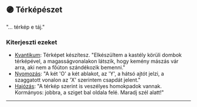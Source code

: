 ## 🟣 Térképészet

"... térkép e táj."

### Kiterjeszti ezeket

- [Kvantikum](../kepzettsegek.szekunder/kvantikum.md): Térképet készítesz. "Elkészültem a kastély körüli dombok térképével, a magasságvonalakon látszik, hogy kemény mászás vár arra, aki nem a főúton szándékozik bemenni."
- [Nyomozás](../kepzettsegek.primer.altalanos/nyomozas.md): "A két 'O' a két ablakot, az 'Y', a hátsó ajtót jelzi, a szaggatott vonalon az 'X' szerintem csapdát jelent."
- [Hajózás](../kepzettsegek.szekunder/hajozas.md): "A térkép szerint is veszélyes homokpadok vannak. Kormányos: jobbra, a sziget bal oldala felé. Maradj szél alatt!"

---
